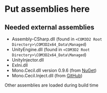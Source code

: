 # Put assemblies here

## Needed external assemblies

* Assembly-CSharp.dll (found in `<COM3D2 Root Directory>\COM3D2x64_Data\Managed`)
* UnityEngine.dll (found in `<COM3D2 Root Directory>\COM3D2x64_Data\Managed`)
* UnityInjector.dll
* ExIni.dll
* Mono.Cecil.dll version 0.9.6 (from [NuGet](https://www.nuget.org/packages/Mono.Cecil/0.9.6.4))
* Mono.Cecil.Inject.dll (from [GitHub](https://github.com/denikson/Mono.Cecil.Inject/releases))

Other assemblies are loaded during build time